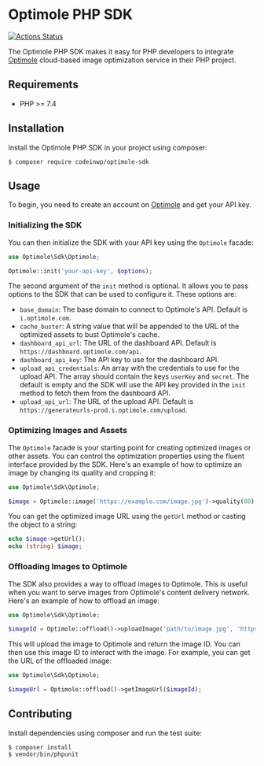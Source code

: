 # Optimole PHP SDK

[![Actions Status](https://github.com/Codeinwp/optimole-php-sdk/workflows/Continuous%20Integration/badge.svg)](https://github.com/Codeinwp/optimole-php-sdk/actions)

The Optimole PHP SDK makes it easy for PHP developers to integrate [Optimole][1] cloud-based image optimization service in their PHP project.

## Requirements

 * PHP >= 7.4

## Installation

Install the Optimole PHP SDK in your project using composer:

```
$ composer require codeinwp/optimole-sdk
```

## Usage

To begin, you need to create an account on [Optimole][1] and get your API key. 

### Initializing the SDK

You can then initialize the SDK with your API key using the `Optimole` facade:

```php
use Optimole\Sdk\Optimole;

Optimole::init('your-api-key', $options);
```

The second argument of the `init` method is optional. It allows you to pass options to the SDK that can be used to configure it. These options are:

 * `base_domain`: The base domain to connect to Optimole's API. Default is `i.optimole.com`.
 * `cache_buster`: A string value that will be appended to the URL of the optimized assets to bust Optimole's cache.
 * `dashboard_api_url`: The URL of the dashboard API. Default is `https://dashboard.optimole.com/api`.
 * `dashboard_api_key`: The API key to use for the dashboard API.
 * `upload_api_credentials`: An array with the credentials to use for the upload API. The array should contain the keys `userKey` and `secret`. The default is empty and the SDK will use the API key provided in the `init` method to fetch them from the dashboard API.
 * `upload_api_url`: The URL of the upload API. Default is `https://generateurls-prod.i.optimole.com/upload`.

### Optimizing Images and Assets

The `Optimole` facade is your starting point for creating optimized images or other assets. You can control the optimization properties using the fluent interface provided by the SDK. Here's an example of how to optimize an image by changing its quality and cropping it:

```php
use Optimole\Sdk\Optimole;

$image = Optimole::image('https://example.com/image.jpg')->quality(80)->resize('crop');
```

You can get the optimized image URL using the `getUrl` method or casting the object to a string:

```php
echo $image->getUrl();
echo (string) $image;
```

### Offloading Images to Optimole

The SDK also provides a way to offload images to Optimole. This is useful when you want to serve images from Optimole's content delivery network. Here's an example of how to offload an image:

```php
use Optimole\Sdk\Optimole;

$imageId = Optimole::offload()->uploadImage('path/to/image.jpg', 'https://url/to/image.jpg');
```

This will upload the image to Optimole and return the image ID. You can then use this image ID to interact with the image. For example, you can get the URL of the offloaded image:

```php
use Optimole\Sdk\Optimole;

$imageUrl = Optimole::offload()->getImageUrl($imageId);
```

## Contributing

Install dependencies using composer and run the test suite:

```console
$ composer install
$ vendor/bin/phpunit
```

[1]: https://optimole.com
